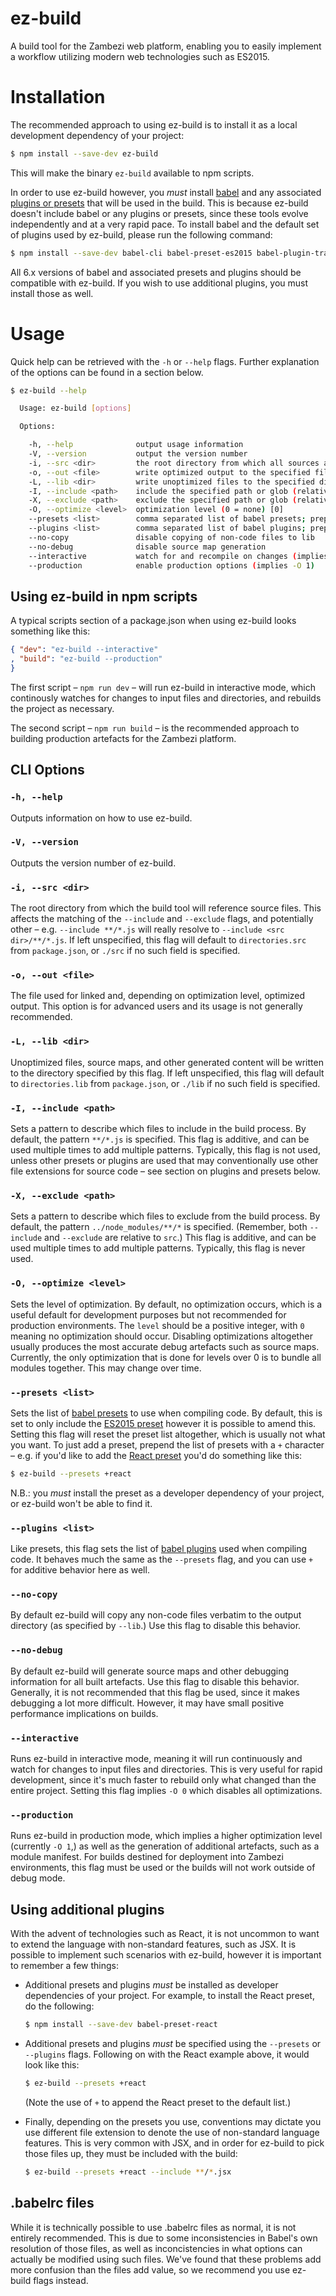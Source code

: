 # ez-build

A build tool for the Zambezi web platform, enabling you to easily implement a workflow utilizing modern web technologies such as ES2015.

# Installation

The recommended approach to using ez-build is to install it as a local development dependency of your project:

```bash
$ npm install --save-dev ez-build
```

This will make the binary `ez-build` available to npm scripts.

In order to use ez-build however, you *must* install [babel] and any associated [plugins or presets][plugins] that will be used in the build. This is because ez-build doesn't include babel or any plugins or presets, since these tools evolve independently and at a very rapid pace. To install babel and the default set of plugins used by ez-build, please run the following command:

```bash
$ npm install --save-dev babel-cli babel-preset-es2015 babel-plugin-transform-es2015-modules-amd
```

All 6.x versions of babel and associated presets and plugins should be compatible with ez-build. If you wish to use additional plugins, you must install those as well.

[babel]: http://babeljs.io
[plugins]: http://babeljs.io/docs/plugins/

# Usage

Quick help can be retrieved with the `-h` or `--help` flags. Further explanation of the options can be found in a section below.

```bash
$ ez-build --help

  Usage: ez-build [options]

  Options:

    -h, --help              output usage information
    -V, --version           output the version number
    -i, --src <dir>         the root directory from which all sources are relative [src]
    -o, --out <file>        write optimized output to the specified file [project-min.js]
    -L, --lib <dir>         write unoptimized files to the specified directory [lib]
    -I, --include <path>    include the specified path or glob (relative to source root) [**/*.js]
    -X, --exclude <path>    exclude the specified path or glob (relative to source root)
    -O, --optimize <level>  optimization level (0 = none) [0]
    --presets <list>        comma separated list of babel presets; prepend + to add to defaults [es2015]
    --plugins <list>        comma separated list of babel plugins; prepend + to add to defaults [transform-es2015-modules-amd]
    --no-copy               disable copying of non-code files to lib
    --no-debug              disable source map generation
    --interactive           watch for and recompile on changes (implies -O 0)
    --production            enable production options (implies -O 1)
```

## Using ez-build in npm scripts

A typical scripts section of a package.json when using ez-build looks something like this:

```json
{ "dev": "ez-build --interactive"
, "build": "ez-build --production"
}
```

The first script – `npm run dev` – will run ez-build in interactive mode, which continously watches for changes to input files and directories, and rebuilds the project as necessary.

The second script – `npm run build` – is the recommended approach to building production artefacts for the Zambezi platform.

## CLI Options

### `-h, --help`
  
Outputs information on how to use ez-build.

### `-V, --version`
  
Outputs the version number of ez-build.

### `-i, --src <dir>`
  
The root directory from which the build tool will reference source files. This affects the matching of the `--include` and `--exclude` flags, and potentially other – e.g. `--include **/*.js` will really resolve to `--include <src dir>/**/*.js`. If left unspecified, this flag will default to `directories.src` from `package.json`, or `./src` if no such field is specified.

### `-o, --out <file>`

The file used for linked and, depending on optimization level, optimized output. This option is for advanced users and its usage is not generally recommended.

### `-L, --lib <dir>`
  
Unoptimized files, source maps, and other generated content will be written to the directory specified by this flag. If left unspecified, this flag will default to `directories.lib` from `package.json`, or `./lib` if no such field is specified.

### `-I, --include <path>`

Sets a pattern to describe which files to include in the build process. By default, the pattern `**/*.js` is specified. This flag is additive, and can be used multiple times to add multiple patterns. Typically, this flag is not used, unless other presets or plugins are used that may conventionally use other file extensions for source code – see section on plugins and presets below.

### `-X, --exclude <path>`

Sets a pattern to describe which files to exclude from the build process. By default, the pattern `../node_modules/**/*` is specified. (Remember, both `--include` and `--exclude` are relative to `src`.) This flag is additive, and can be used multiple times to add multiple patterns. Typically, this flag is never used.

### `-O, --optimize <level>`

Sets the level of optimization. By default, no optimization occurs, which is a useful default for development purposes but not recommended for production environments. The `level` should be a positive integer, with `0` meaning no optimization should occur. Disabling optimizations altogether usually produces the most accurate debug artefacts such as source maps. Currently, the only optimization that is done for levels over 0 is to bundle all modules together. This may change over time.

### `--presets <list>`

Sets the list of [babel presets][plugins] to use when compiling code. By default, this is set to only include the [ES2015 preset](http://babeljs.io/docs/plugins/preset-es2015/) however it is possible to amend this. Setting this flag will reset the preset list altogether, which is usually not what you want. To just add a preset, prepend the list of presets with a `+` character – e.g. if you'd like to add the [React preset](http://babeljs.io/docs/plugins/preset-react/) you'd do something like this:

```bash
$ ez-build --presets +react
```

N.B.: you *must* install the preset as a developer dependency of your project, or ez-build won't be able to find it.

### `--plugins <list>`

Like presets, this flag sets the list of [babel plugins][plugins] used when compiling code. It behaves much the same as the `--presets` flag, and you can use `+` for additive behavior here as well.

### `--no-copy`

By default ez-build will copy any non-code files verbatim to the output directory (as specified by `--lib`.) Use this flag to disable this behavior.

### `--no-debug`

By default ez-build will generate source maps and other debugging information for all built artefacts. Use this flag to disable this behavior. Generally, it is not recommended that this flag be used, since it makes debugging a lot more difficult. However, it may have small positive performance implications on builds.

### `--interactive`

Runs ez-build in interactive mode, meaning it will run continuously and watch for changes to input files and directories. This is very useful for rapid development, since it's much faster to rebuild only what changed than the entire project. Setting this flag implies `-O 0` which disables all optimizations.

### `--production`

Runs ez-build in production mode, which implies a higher optimization level (currently `-O 1`,) as well as the generation of additional artefacts, such as a module manifest. For builds destined for deployment into Zambezi environments, this flag must be used or the builds will not work outside of debug mode.

## Using additional plugins

With the advent of technologies such as React, it is not uncommon to want to extend the language with non-standard features, such as JSX. It is possible to implement such scenarios with ez-build, however it is important to remember a few things:

- Additional presets and plugins *must* be installed as developer dependencies of your project. For example, to install the React preset, do the following:

  ```bash
  $ npm install --save-dev babel-preset-react
  ```

- Additional presets and plugins *must* be specified using the `--presets` or `--plugins` flags. Following on with the React example above, it would look like this:

  ```bash
  $ ez-build --presets +react
  ```

  (Note the use of `+` to append the React preset to the default list.)

- Finally, depending on the presets you use, conventions may dictate you use different file extension to denote the use of non-standard language features. This is very common with JSX, and in order for ez-build to pick those files up, they must be included with the build:

  ```bash
  $ ez-build --presets +react --include **/*.jsx
  ```

## .babelrc files

While it is technically possible to use .babelrc files as normal, it is not entirely recommended. This is due to some inconsistencies in Babel's own resolution of those files, as well as inconcistencies in what options can actually be modified using such files. We've found that these problems add more confusion than the files add value, so we recommend you use ez-build flags instead.
